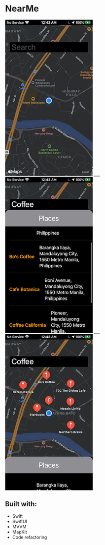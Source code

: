 # NearMe

![first](first.PNG) ___
![second](second.PNG) ___
![third](third.PNG)

## Built with:
* Swift
* SwiftUI
* MVVM
* MapKit
* Code refactoring
